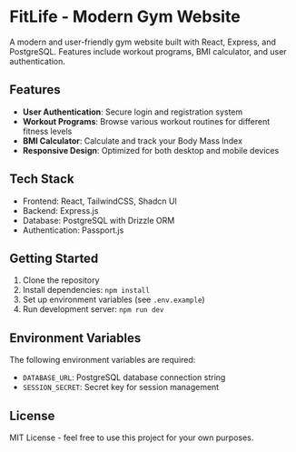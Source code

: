 # FitLife - Modern Gym Website

A modern and user-friendly gym website built with React, Express, and PostgreSQL. Features include workout programs, BMI calculator, and user authentication.

## Features

- **User Authentication**: Secure login and registration system
- **Workout Programs**: Browse various workout routines for different fitness levels
- **BMI Calculator**: Calculate and track your Body Mass Index
- **Responsive Design**: Optimized for both desktop and mobile devices

## Tech Stack

- Frontend: React, TailwindCSS, Shadcn UI
- Backend: Express.js
- Database: PostgreSQL with Drizzle ORM
- Authentication: Passport.js

## Getting Started

1. Clone the repository
2. Install dependencies: `npm install`
3. Set up environment variables (see `.env.example`)
4. Run development server: `npm run dev`

## Environment Variables

The following environment variables are required:

- `DATABASE_URL`: PostgreSQL database connection string
- `SESSION_SECRET`: Secret key for session management

## License

MIT License - feel free to use this project for your own purposes.
